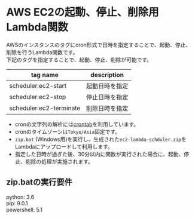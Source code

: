# AWS EC2の起動、停止、削除用Lambda関数

AWSのインスタンスのタグにcron形式で日時を指定することで、起動、停止、削除を行うLambda関数です。  
下記のタグを指定することで、起動、停止、削除が可能です。  


| tag name                | description    |
|-------------------------|----------------|
| scheduler:ec2-start     | 起動日時を指定 |
| scheduler:ec2-stop      | 停止日時を指定 |
| scheduler:ec2-terminate | 削除日時を指定 |

- cronの文字列の解析には[crontab](https://pypi.python.org/pypi/crontab/)を利用しています。
- cronのタイムゾーンは`Tokyo/Asia`固定です。
- `zip.bat` (Windows用)を実行し、生成された`ec2-lambda-schduler.zip`をLambdaにアップロードして利用します。
- 指定した日時が過ぎた後、30分以内に関数が実行された場合に、起動、停止、削除の処理が実施されます。

## zip.batの実行要件

python: 3.6  
pip: 9.0.1  
powershell: 5.1  